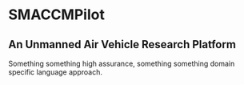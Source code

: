 # SMACCMPilot

## An Unmanned Air Vehicle Research Platform

Something something high assurance, something something domain specific
language approach.
